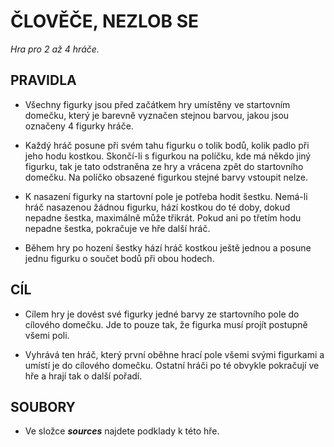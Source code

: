 # ČLOVĚČE, NEZLOB SE

*Hra pro 2 až 4 hráče.*

## PRAVIDLA

- Všechny figurky jsou před začátkem hry umístěny ve startovním domečku, který je barevně vyznačen stejnou barvou, jakou jsou označeny 4 figurky hráče.
    
- Každý hráč posune při svém tahu figurku o tolik bodů, kolik padlo při jeho hodu kostkou. Skončí-li s figurkou na políčku, kde má někdo jiný figurku, tak je tato odstraněna ze hry a vrácena zpět do startovního domečku. Na políčko obsazené figurkou stejné barvy vstoupit nelze.

- K nasazení figurky na startovní pole je potřeba hodit šestku. Nemá-li hráč nasazenou žádnou figurku, hází kostkou do té doby, dokud nepadne šestka, maximálně může třikrát. Pokud ani po třetím hodu nepadne šestka, pokračuje ve hře další hráč.
- Během hry po hození šestky hází hráč kostkou ještě jednou a posune jednu figurku o součet bodů při obou hodech.

## CÍL
- Cílem hry je dovést své figurky jedné barvy ze startovního pole do cílového domečku. Jde to pouze tak, že figurka musí projít postupně všemi poli.

- Vyhrává ten hráč, který první oběhne hrací pole všemi svými figurkami a umístí je do cílového domečku. Ostatní hráči po té obvykle pokračují ve hře a hrají tak o další pořadí.

## SOUBORY
- Ve složce ***sources*** najdete podklady k této hře.
